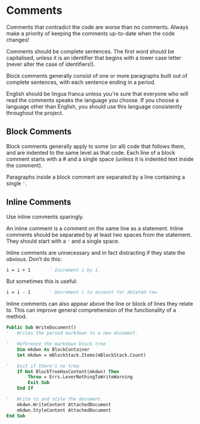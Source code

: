 # Comments

Comments that contradict the code are worse than no comments. Always make a priority of keeping the comments up-to-date when the code changes!

Comments should be complete sentences. The first word should be capitalised, unless it is an identifier that begins with a lower case letter (never alter the case of identifiers!).

Block comments generally consist of one or more paragraphs built out of complete sentences, with each sentence ending in a period.

English should be lingua franca unless you're sure that everyone who will read the comments speaks the language you choose. If you choose a language other than English, you should use this language consistently throughout the project.

## Block Comments

Block comments generally apply to some (or all) code that follows them, and are indented to the same level as that code. Each line of a block comment starts with a # and a single space (unless it is indented text inside the comment).

Paragraphs inside a block comment are separated by a line containing a single `'`.

## Inline Comments

Use inline comments sparingly.

An inline comment is a comment on the same line as a statement. Inline comments should be separated by at least two spaces from the statement. They should start with a `'` and a single space.

Inline comments are unnecessary and in fact distracting if they state the obvious. Don’t do this:

```vb
i = i + 1       ' Increment i by 1.
```

But sometimes this is useful:

```vb
i = i - 1       ' Decrement i to account for deleted row
```

Inline comments can also appear above the line or block of lines they relate to. This can improve general comprehension of the functionality of a method.

```vb
Public Sub WriteDocument()
'   Writes the parsed markdown to a new document.

'   Reference the markdown block tree
    Dim mkdwn As BlockContainer
    Set mkdwn = mBlockStack.Items(mBlockStack.Count)

'   Exit if there's no tree.
    If Not BlockTreeHasContent(mkdwn) Then
        Throw = Errs.LexerNothingToWriteWarning
        Exit Sub
    End If

'   Write to and style the document.
    mkdwn.WriteContent AttachedDocument
    mkdwn.StyleContent AttachedDocument
End Sub
```
